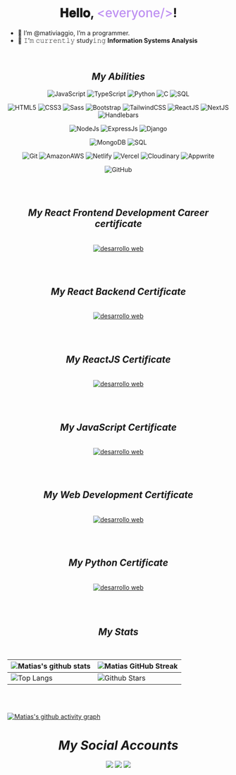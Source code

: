 <h1 align="center">
  𝐇𝐞𝐥𝐥𝐨, <span style="color: #be90f2; font-weight:500;">&lt;everyone/&gt;</span>!
</h1>

- 👋 I’m @mativiaggio, I’m a programmer.
- 🌱 𝙸’𝚖 𝚌𝚞𝚛𝚛𝚎𝚗𝚝𝚕𝚢 study𝚒𝚗𝚐 **Information Systems Analysis**

<br/>

<h2 align='center'><i>My Abilities</i></h2>

<div align='center'>

![JavaScript](https://img.shields.io/badge/-JavaScript-000000?style=for-the-badge&logo=javascript)
![TypeScript](https://img.shields.io/badge/TypeScript-000000?style=for-the-badge&logo=typescript&logoColor=007acc)
![Python](https://img.shields.io/badge/-Python-000000?style=for-the-badge&logo=python)
![C](https://img.shields.io/badge/C-000000?style=for-the-badge&logo=c&logoColor=00599c)
![SQL](https://img.shields.io/badge/-SQL-000000?style=for-the-badge&logo=MySQL)

![HTML5](https://img.shields.io/badge/-HTML5-000000?style=for-the-badge&logo=HTML5)
![CSS3](https://img.shields.io/badge/-CSS3-000000?style=for-the-badge&logo=CSS3&logoColor=blue)
![Sass](https://img.shields.io/badge/-SASS-000000?style=for-the-badge&logo=sass)
![Bootstrap](https://img.shields.io/badge/Bootstrap-000000?style=for-the-badge&logo=bootstrap&logoColor=7836f9)
![TailwindCSS](https://img.shields.io/badge/TailwindCSS-000000?style=for-the-badge&logo=tailwind-css&logoColor=38b2ac)
![ReactJS](https://img.shields.io/badge/-ReactJS-000000?style=for-the-badge&logo=react&logoColor=blue)
![NextJS](https://img.shields.io/badge/-Next.js-000000?style=for-the-badge&logo=next.js&logoColor=FFFFFF)
![Handlebars](https://img.shields.io/badge/Handlebars-000000?style=for-the-badge&logo=handlebars.js&logoColor=f0772b)

![NodeJs](https://img.shields.io/badge/Node.js-000000?style=for-the-badge&logo=node.js&logoColor=green)
![ExpressJs](https://img.shields.io/badge/Express.js-000000?style=for-the-badge&logo=express.js)
![Django](https://img.shields.io/badge/Django-000000?style=for-the-badge&logo=django&logoColor=10543a)

![MongoDB](https://img.shields.io/badge/MongoDB-000000?style=for-the-badge&logo=mongodb&logoColor=4ea94b)
![SQL](https://img.shields.io/badge/-SQL-000000?style=for-the-badge&logo=MySQL)

![Git](https://img.shields.io/badge/-Git-000000?style=for-the-badge&logo=git&logoColor=F05032)
![AmazonAWS](https://img.shields.io/badge/Amazon_AWS-000000?style=for-the-badge&logo=amazon-aws&logoColor=f28f02)
![Netlify](https://img.shields.io/badge/Netlify-000000?style=for-the-badge&logo=netlify&logoColor=00c7b7)
![Vercel](https://img.shields.io/badge/Vercel-000000?style=for-the-badge&logo=vercel&logoColor=white)
![Cloudinary](https://img.shields.io/badge/Cloudinary-000000?style=for-the-badge&logo=cloudinary&logoColor=3448c5)
![Appwrite](https://img.shields.io/badge/Appwrite-000000?style=for-the-badge&logo=appwrite&logoColor=ff2741)

![GitHub](https://img.shields.io/badge/-GitHub-000000?style=for-the-badge&logo=github&logoColor=FFFFFF)


</div>
<br><br>
<h2 align="center"><i>My React Frontend Development Career certificate</i></h2>
<br>

<div align="center">
  <a href="https://www.coderhouse.com/ar/certificados/66923fd7f2d5a36942e7e6b8?lang=en" target="_blank" align="center">
    <picture>
      <source srcset="./assets/programacion_backend.png" media="(min-width: 0px)" />
      <img srcset="./assets/programacion_backend.png" alt="desarrollo web" />
    </picture>

  </a>
</div>

<br><br>
<h2 align="center"><i>My React Backend Certificate</i></h2>
<br>

<div align="center">
  <a href="https://www.coderhouse.com/certificados/63bc233bb3d8ad000e661f7c" target="_blank" align="center">
    <picture>
      <source srcset="./assets/certificadoReactJSFrontEndCareer.png" media="(min-width: 0px)" />
      <img srcset="./assets/certificadoReactJSFrontEndCareer.png" alt="desarrollo web" />
    </picture>

  </a>
</div>

<br><br>
<h2 align="center"><i>My ReactJS Certificate</i></h2>
<br>

<div align="center">
  <a href="https://www.coderhouse.com/certificados/63bc233bb3d8ad000e661f79" target="_blank" align="center">
    <picture>
      <source srcset="./assets/react_js.png" media="(min-width: 0px)" />
      <img srcset="./assets/react_js.png" alt="desarrollo web" />
    </picture>

  </a>
</div>

<br><br>
<h2 align="center"><i>My JavaScript Certificate</i></h2>
<br>

<div align="center">
  <a href="https://www.coderhouse.com/certificados/63476043fdbeea000e9e4cb9" target="_blank" align="center">
    <picture>
      <source srcset="./assets/javascript.png" media="(min-width: 0px)" />
      <img srcset="./assets/javascript.png" alt="desarrollo web" />
    </picture>

  </a>
</div>

<br><br>
<h2 align="center"><i>My Web Development Certificate</i></h2>
<br>

<div align="center">
  <a href="https://www.coderhouse.com/certificados/630eb452f6200300df213a20?lang=en" target="_blank" align="center">
    <picture>
      <source srcset="./assets/desarrollo_web.png" media="(min-width: 0px)" />
      <img srcset="./assets/desarrollo_web.png" alt="desarrollo web" />
    </picture>

  </a>
</div>

<br><br>
<h2 align="center"><i>My Python Certificate</i></h2>
<br>

<div align="center">
  <a href="https://www.coderhouse.com/certificados/629fe157a7040900246fe49f?lang=en" target="_blank" align="center">
    <picture>
      <source srcset="./assets/python.png" media="(min-width: 0px)" />
      <img srcset="./assets/python.png" alt="desarrollo web" />
    </picture>
  </a>
</div>
<br><br><br>


<div align='center'>

  <h2 align='center'><i>My Stats</i></h2>
  <br>

| ![Matias's github stats](https://github-readme-stats.vercel.app/api?username=mativiaggio&show_icons=true&theme=tokyonight) | ![Matias GitHub Streak](https://github-readme-streak-stats.herokuapp.com/?user=mativiaggio&theme=tokyonight) |
| --- | --- |
| ![Top Langs](https://github-readme-stats.vercel.app/api/top-langs/?username=mativiaggio&theme=tokyonight) | ![Github Stars](https://github-readme-stats.vercel.app/api?username=mativiaggio&show_icons=true&locale=en&count_private=true&hide_rank=true&custom_title=My%20GitHub%20Stats&disable_animations=true&theme=tokyonight) |
</div>
<br><br>


[![Matias's github activity graph](https://activity-graph.herokuapp.com/graph?username=mativiaggio&theme=material-palenight)](https://github.com/mativiaggio/github-readme-activity-graph)




<h1 align='center'><i>My Social Accounts</i></h1>
<p align="center">
  <a href="https://linkedin.com/in/matiasviaggio"><img src="https://img.shields.io/badge/linkedin-0077B5.svg?style=for-the-badge&logo=linkedin&logoColor=white"/></a>
  <a href="https://instagram.com/mativiaggio"><img src="https://img.shields.io/badge/instagram-E4405F.svg?style=for-the-badge&logo=instagram&logoColor=white"/></a>
  <a href="https://github.com/mativiaggio"><img src="https://img.shields.io/badge/-GitHub-000000?style=for-the-badge&logo=github&logoColor=FFFFFF"/></a>
</p>



